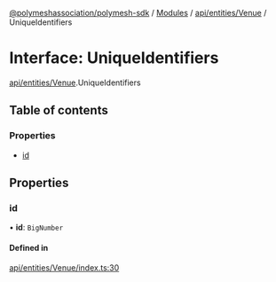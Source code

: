 [@polymeshassociation/polymesh-sdk](../README.md) / [Modules](../modules.md) / [api/entities/Venue](../modules/api_entities_Venue.md) / UniqueIdentifiers

# Interface: UniqueIdentifiers

[api/entities/Venue](../modules/api_entities_Venue.md).UniqueIdentifiers

## Table of contents

### Properties

- [id](api_entities_Venue.UniqueIdentifiers.md#id)

## Properties

### id

• **id**: `BigNumber`

#### Defined in

[api/entities/Venue/index.ts:30](https://github.com/PolymathNetwork/polymesh-sdk/blob/31dfa0dc/src/api/entities/Venue/index.ts#L30)
